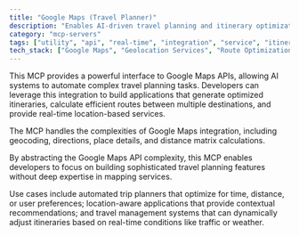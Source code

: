 ```yaml
---
title: "Google Maps (Travel Planner)"
description: "Enables AI-driven travel planning and itinerary optimization using Google Maps APIs for automated trip management."
category: "mcp-servers"
tags: ["utility", "api", "real-time", "integration", "service", "itinerary optimization", "automated trip management", "location-based services"]
tech_stack: ["Google Maps", "Geolocation Services", "Route Optimization", "Travel Planning", "Geocoding", "Directions", "Place Details", "Distance Matrix"]
---
```


This MCP provides a powerful interface to Google Maps APIs, allowing AI systems to automate complex travel planning tasks. Developers can leverage this integration to build applications that generate optimized itineraries, calculate efficient routes between multiple destinations, and provide real-time location-based services. 

The MCP handles the complexities of Google Maps integration, including geocoding, directions, place details, and distance matrix calculations.

By abstracting the Google Maps API complexity, this MCP enables developers to focus on building sophisticated travel planning features without deep expertise in mapping services. 

Use cases include automated trip planners that optimize for time, distance, or user preferences; location-aware applications that provide contextual recommendations; and travel management systems that can dynamically adjust itineraries based on real-time conditions like traffic or weather.